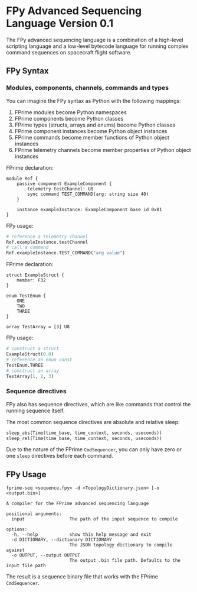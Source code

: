 # FPy Advanced Sequencing Language Version 0.1
The FPy advanced sequencing language is a combination of a high-level scripting language and a low-level bytecode language for running complex command sequences on spacecraft flight software.
## FPy Syntax
### Modules, components, channels, commands and types
You can imagine the FPy syntax as Python with the following mappings:
1. FPrime modules become Python namespaces
2. FPrime components become Python classes
3. FPrime types (structs, arrays and enums) become Python classes
4. FPrime component instances become Python object instances
5. FPrime commands become member functions of Python object instances
6. FPrime telemetry channels become member properties of Python object instances

FPrime declaration:
```
module Ref {
    passive component ExampleComponent {
        telemetry testChannel: U8
        sync command TEST_COMMAND(arg: string size 40)
    }

    instance exampleInstance: ExampleComponent base id 0x01
}
```
FPy usage:
```py
# reference a telemetry channel
Ref.exampleInstance.testChannel
# call a command
Ref.exampleInstance.TEST_COMMAND("arg value")
```


FPrime declaration:
```
struct ExampleStruct {
    member: F32
}

enum TestEnum {
    ONE
    TWO
    THREE
}

array TestArray = [3] U8
```

FPy usage:
```py
# construct a struct
ExampleStruct(0.0)
# reference an enum const
TestEnum.THREE
# construct an array
TestArray(1, 2, 3)
```

### Sequence directives
FPy also has sequence directives, which are like commands that control the running sequence itself.

The most common sequence directives are absolute and relative sleep:
```py
sleep_abs(Time(time_base, time_context, seconds, useconds))
sleep_rel(Time(time_base, time_context, seconds, useconds))
```

Due to the nature of the FPrime `CmdSequencer`, you can only have zero or one `sleep` directives before each command.

## FPy Usage
```
fprime-seq <sequence.fpy> -d <TopologyDictionary.json> [-o <output.bin>]

A compiler for the FPrime advanced sequencing language

positional arguments:
  input                 The path of the input sequence to compile

options:
  -h, --help            show this help message and exit
  -d DICTIONARY, --dictionary DICTIONARY
                        The JSON topology dictionary to compile against
  -o OUTPUT, --output OUTPUT
                        The output .bin file path. Defaults to the input file path
```

The result is a sequence binary file that works with the FPrime `CmdSequencer`.